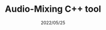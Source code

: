 ---
layout: ../../layouts/ProjectLayout.astro
title: Audio-Mixing C++ tool
date: 2022/05/25
sumary: ~
tags: ~
value: ~
thumbnails: ~
hide: true
---